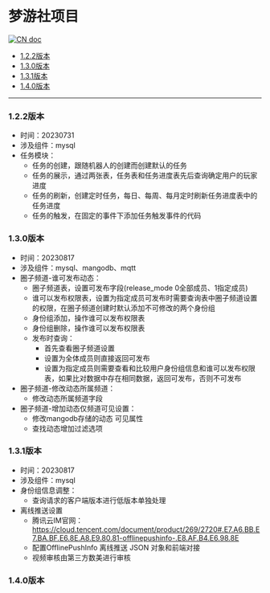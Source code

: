 # 梦游社项目

[![CN doc](https://img.shields.io/badge/文档-中文版-blue.svg)](docoi.md)

- [1.2.2版本](#122版本)
- [1.3.0版本](#130版本)
- [1.3.1版本](#131版本)
- [1.4.0版本](#140版本)
---

### 1.2.2版本
*  时间：20230731
*  涉及组件：mysql
*  任务模块：
   * 任务的创建，跟随机器人的创建而创建默认的任务
   * 任务的展示，通过两张表，任务表和任务进度表先后查询确定用户的玩家进度
   * 任务的刷新，创建定时任务，每日、每周、每月定时刷新任务进度表中的任务进度
   * 任务的触发，在固定的事件下添加任务触发事件的代码
### 1.3.0版本
*  时间：20230817
*  涉及组件：mysql、mangodb、mqtt
*  圈子频道-谁可发布动态：
   * 圈子频道表，设置可发布字段(release_mode 0全部成员、1指定成员)
   * 谁可以发布权限表，设置为指定成员可发布时需要查询表中圈子频道设置的权限，在圈子频道创建时默认添加不可修改的两个身份组
   * 身份组添加，操作谁可以发布权限表
   * 身份组删除，操作谁可以发布权限表
   * 发布时查询：
      * 首先查看圈子频道设置
      * 设置为全体成员则直接返回可发布
      * 设置为指定成员则需要查看和比较用户身份组信息和谁可以发布权限表，如果比对数据中存在相同数据，返回可发布，否则不可发布
*  圈子频道-修改动态所属频道：
   *  修改动态所属频道字段
*  圈子频道-增加动态仅频道可见设置：
   *  修改mangodb存储的动态 可见属性
   *  查找动态增加过滤选项
### 1.3.1版本
*  时间：20230817
*  涉及组件：mysql
*  身份组信息调整：
   *  查询请求的客户端版本进行低版本单独处理
*  离线推送设置
   *  腾讯云IM官网：https://cloud.tencent.com/document/product/269/2720#.E7.A6.BB.E7.BA.BF.E6.8E.A8.E9.80.81-offlinepushinfo-.E8.AF.B4.E6.98.8E
   *  配置OfflinePushInfo 离线推送 JSON 对象和前端对接
   *  视频审核由第三方数美进行审核

### 1.4.0版本